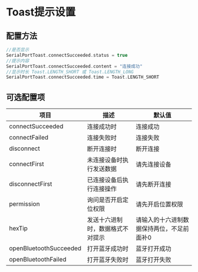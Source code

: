 # Toast提示设置

## 配置方法

```kotlin
//是否显示
SerialPortToast.connectSucceeded.status = true
//提示内容
SerialPortToast.connectSucceeded.content = "连接成功"
//显示时长 Toast.LENGTH_SHORT 或 Toast.LENGTH_LONG
SerialPortToast.connectSucceeded.time = Toast.LENGTH_SHORT
```

## 可选配置项

| 项目                   | 描述                             | 默认值                                    |
| ---------------------- | -------------------------------- | ----------------------------------------- |
| connectSucceeded       | 连接成功时                       | 连接成功                                  |
| connectFailed          | 连接失败时                       | 连接失败                                  |
| disconnect             | 断开连接时                       | 断开连接                                  |
| connectFirst           | 未连接设备时执行发送数据         | 请先连接设备                              |
| disconnectFirst        | 已连接设备后执行连接操作         | 请先断开连接                              |
| permission             | 询问是否开启定位权限             | 请先开启位置权限                          |
| hexTip                 | 发送十六进制时，数据格式不对提示 | 请输入的十六进制数据保持两位，不足前面补0 |
| openBluetoothSucceeded | 打开蓝牙成功时                   | 蓝牙打开成功                              |
| openBluetoothFailed    | 打开蓝牙失败时                   | 蓝牙打开失败                              |